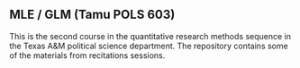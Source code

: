 ## MLE / GLM (Tamu POLS 603)

This is the second course in the quantitative research methods sequence in the Texas A&M political science department. The repository contains some of the materials from recitations sessions.  